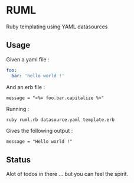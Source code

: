 # RUML

Ruby templating using YAML datasources

## Usage

Given a yaml file :

```yaml
foo:
  bar: 'hello world !'
```

And an erb file :

```erb
message = "<%= foo.bar.capitalize %>"
```

Running :

```bash
ruby ruml.rb datasource.yaml template.erb
```

Gives the following output :

```
message = "Hello world !"
```

## Status

Alot of todos in there ... but you can feel the spirit.
